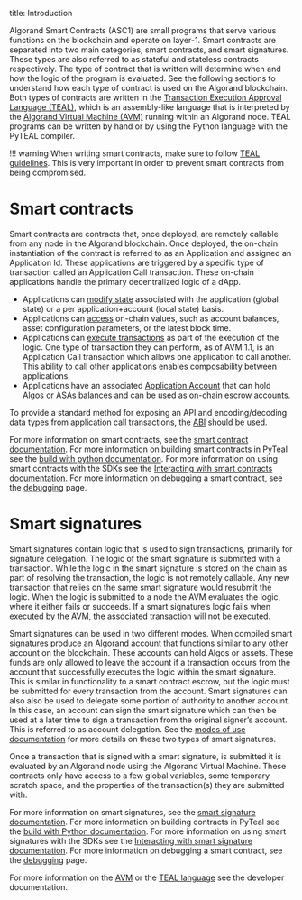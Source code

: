 title: Introduction

Algorand Smart Contracts (ASC1) are small programs that serve various functions on the blockchain and operate on layer-1. Smart contracts are separated into two main categories, smart contracts, and smart signatures. These types are also referred to as stateful and stateless contracts respectively. The type of contract that is written will determine when and how the logic of the program is evaluated. See the following sections to understand how each type of contract is used on the Algorand blockchain. Both types of contracts are written in the [Transaction Execution Approval Language (TEAL)](../avm/teal), which is an assembly-like language that is interpreted by the [Algorand Virtual Machine (AVM)](../avm) running within an Algorand node. TEAL programs can be written by hand or by using the Python language with the PyTEAL compiler. 


!!! warning
    When writing smart contracts, make sure to follow [TEAL guidelines](../avm/teal/guidelines). This is very important in order to prevent smart contracts from being compromised.


# Smart contracts
Smart contracts are contracts that, once deployed, are remotely callable from any node in the Algorand blockchain. Once deployed, the on-chain instantiation of the contract is referred to as an Application and assigned an Application Id. These applications are triggered by a specific type of transaction called an Application Call transaction.  These on-chain applications handle the primary decentralized logic of a dApp. 

- Applications can [modify state](./apps/#modifying-state-in-smart-contract) associated with the application (global state) or a per application+account (local state) basis. 
- Applications can [access](./apps/#using-assets-in-smart-contracts) on-chain values, such as account balances, asset configuration parameters, or the latest block time.
- Applications can [execute transactions](./apps/#inner-transactions) as part of the execution of the logic. One type of transaction they can perform, as of AVM 1.1, is an Application Call transaction which allows one application to call another.  This ability to call other applications enables composability between applications. 
- Applications have an associated [Application Account](./apps/#using-a-smart-contract-as-an-escrow) that can hold Algos or ASAs balances and can be used as on-chain escrow accounts. 

To provide a standard method for exposing an API and encoding/decoding data types from application call transactions, the [ABI](/docs/get-details/dapps/smart-contracts/ABI/) should be used. 

For more information on smart contracts, see the [smart contract documentation](./apps). For more information on building smart contracts in PyTeal see the [build with python documentation](../pyteal).
For more information on using smart contracts with the SDKs see the [Interacting with smart contracts documentation](./frontend/smartsigs.md).
For more information on debugging a smart contract, see the [debugging](./debugging.md) page.

# Smart signatures
Smart signatures contain logic that is used to sign transactions, primarily for signature delegation. The logic of the smart signature is submitted with a transaction. While the logic in the smart signature is stored on the chain as part of resolving the transaction, the logic is not remotely callable. Any new transaction that relies on the same smart signature would resubmit the logic. When the logic is submitted to a node the AVM evaluates the logic, where it either fails or succeeds. If a smart signature’s logic fails when executed by the AVM, the associated transaction will not be executed. 

Smart signatures can be used in two different modes. When compiled smart signatures produce an Algorand account that functions similar to any other account on the blockchain. These accounts can hold Algos or assets. These funds are only allowed to leave the account if a transaction occurs from the account that successfully executes the logic within the smart signature. This is similar in functionality to a smart contract escrow, but the logic must be submitted for every transaction from the account. Smart signatures can also also be used to delegate some portion of authority to another account. In this case, an account can sign the smart signature which can then be used at a later time to sign a transaction from the original signer’s account. This is referred to as account delegation. See the [modes of use documentation](./smartsigs/modes.md) for more details on these two types of smart signatures.   

Once a transaction that is signed with a smart signature, is submitted it is evaluated by an Algorand node using the Algorand Virtual Machine. These contracts only have access to a few global variables, some temporary scratch space, and the properties of the transaction(s) they are submitted with. 

For more information on smart signatures, see the [smart signature documentation](./smartsigs). For more information on building contracts in PyTeal see the [build with Python documentation](../pyteal).
For more information on using smart signatures with the SDKs see the [Interacting with smart signature documentation](./frontend/smartsigs.md).
For more information on debugging a smart contract, see the [debugging](./debugging.md) page.


For more information on the [AVM](../avm) or the [TEAL language](../avm/teal) see the developer documentation.
